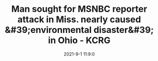 ---
"title": "Man sought for MSNBC reporter attack in Miss. nearly caused &amp;#39;environmental disaster&amp;#39; in Ohio - KCRG"
"date": "2021-9-1 11:9:0"
"feed_name": "GOOGLENEWSDRILLING"
"feed_website": "https://news.google.com/search?q=drilling%2Bincident&hl=en-US&gl=US&ceid=US:en"
"feed_rss": "https://news.google.com/rss/search?q=drilling%2Bincident&hl=en-US&gl=US&ceid=US:en"
"link": "https://www.kcrg.com/2021/09/01/man-sought-msnbc-reporter-attack-miss-nearly-caused-environmental-disaster-ohio/"
"file": "_posts/2021-1-1-38322f34274163814b1ad82581614e09306d7632.md"
"accident": "1"
"drilling": "0"
"dead": "0"
"injured": "0"
---